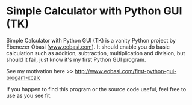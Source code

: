 # Simple Calculator with Python GUI (TK)
Simple Calculator with Python GUI (TK) is a vanity Python project by Ebenezer Obasi (www.eobasi.com).
It should enable you do basic calculation such as addition, subtraction, multiplication and division, but should it fail, just know it's my first Python GUI program.

See my motivation here >> http://www.eobasi.com/first-python-gui-progam-xcalc

If you happen to find this program or the source code useful, feel free to use as you see fit.
